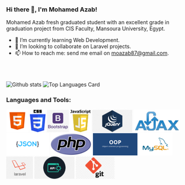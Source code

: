 ### Hi there 👋, I'm Mohamed Azab!

Mohamed Azab fresh graduated student with an excellent grade in graduation project from CIS Faculty, Mansoura University, Egypt.

- 🌱 I’m currently learning Web Development.
- 👯 I’m looking to collaborate on Laravel projects.
- 📫 How to reach me: send me email on moazab87@gmail.com.

<br> <br>

![Github stats](https://github-readme-stats.vercel.app/api?username=moazab87&theme=highcontrast&show_icons=true&count_private=true)
![Top Languages Card](https://github-readme-stats.vercel.app/api/top-langs/?username=moazab87&layout=compact)

### **Languages and Tools:**  

<code><img height="60" src="https://github.com/moazab87/moazab87/blob/main/assets/html.png"></code>
<code><img height="60" src="https://github.com/moazab87/moazab87/blob/main/assets/css.png"></code>
<code><img height="60" src="https://github.com/moazab87/moazab87/blob/main/assets/bootstrap.png"></code>
<code><img height="60" src="https://github.com/moazab87/moazab87/blob/main/assets/JavaScript.png"></code>
<code><img height="60" src="https://github.com/moazab87/moazab87/blob/main/assets/jquery.png"></code>
<code><img height="60" src="https://github.com/moazab87/moazab87/blob/main/assets/ajax.png"></code>
<code><img height="60" src="https://github.com/moazab87/moazab87/blob/main/assets/json1.png"></code>
<code><img height="60" src="https://github.com/moazab87/moazab87/blob/main/assets/php.png"></code>
<code><img height="60" src="https://github.com/moazab87/moazab87/blob/main/assets/oop.png"></code>
<code><img height="60" src="https://github.com/moazab87/moazab87/blob/main/assets/mysql.png"></code>
<code><img height="60" src="https://github.com/moazab87/moazab87/blob/main/assets/laravel.png"></code>
<code><img height="60" src="https://github.com/moazab87/moazab87/blob/main/assets/api.png"></code>
<code><img height="60" src="https://github.com/moazab87/moazab87/blob/main/assets/git.png"></code>
